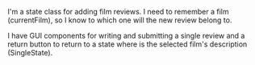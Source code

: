 I'm a state class for adding film reviews. I need to remember a film (currentFilm), so I know to which one will the new review belong to.

 I have GUI components for writing and submitting a single review and a return button to return to a state where is the selected film's description (SingleState).
